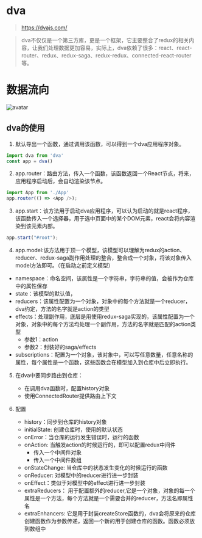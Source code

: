# dva

> https://dvajs.com/

> dva不仅仅是一个第三方库，更是一个框架，它主要整合了redux的相关内容，让我们处理数据更加容易，实际上，dva依赖了很多：react、react-router、redux、redux-saga、redux-redux、connected-react-router等。

# 数据流向

![avatar](https://zos.alipayobjects.com/rmsportal/PPrerEAKbIoDZYr.png)

## dva的使用

1. 默认导出一个函数，通过调用该函数，可以得到一个dva应用程序对象。
```js
import dva from 'dva'
const app = dva()
```

2. app.router：路由方法，传入一个函数，该函数返回一个React节点，将来，应用程序启动后，会自动渲染该节点。
```js
import App from './App'
app.router(() => <App />);
```

3. app.start：该方法用于启动dva应用程序，可以认为启动的就是react程序，该函数传入一个选择器，用于选中页面中的某个DOM元素，react会将内容渲染到该元素内部。
```js
app.start("#root");
```

4. app.model:该方法用于顶一个模型，该模型可以理解为redux的action、reducer、redux-saga副作用处理的整合，整合成一个对象，将该对象传入model方法即可。（在启动之前定义模型）
  + namespace：命名空间，该属性是一个字符串，字符串的值，会被作为仓库中的属性保存
  + state：该模型的默认值，
  + reducers：该属性配置为一个对象，对象中的每个方法就是一个reducer，dva约定，方法的名字就是action的类型
  + effects：处理副作用，底层是用使用redux-saga实现的，该属性配置为一个对象，对象中的每个方法均处理一个副作用，方法的名字就是匹配的action类型
    - 参数1：action
    - 参数2：封装好的saga/effects
  + subscriptions：配置为一个对象，该对象中，可以写任意数量，任意名称的属性，每个属性是一个函数，这些函数会在模型加入到仓库中后立即执行。


5. 在dva中要同步路由到仓库：
   + 在调用dva函数时，配置history对象
   + 使用ConnectedRouter提供路由上下文

6. 配置
   + history：同步到仓库的history对象
   + initialState: 创建仓库时，使用的默认状态
   + onError：当仓库的运行发生错误时，运行的函数
   + onAction: 当触发action的时候运行的，即可以配置redux中间件
      - 传入一个中间件对象
      - 传入一个中间件数组
   + onStateChange: 当仓库中的状态发生变化的时候运行的函数
   + onReducer: 对模型中的reducer进行进一步封装
   + onEffect：类似于对模型中的effect进行进一步封装
   + extraReducers： 用于配置额外的reducer,它是一个对象，对象的每一个属性是一个方法，每个方法就是一个需要合并的reducer，方法名即属性名
   + extraEnhancers: 它是用于封装createStore函数的，dva会将原来的仓库创建函数作为参数传递，返回一个新的用于创建仓库的函数。函数必须放到数组中